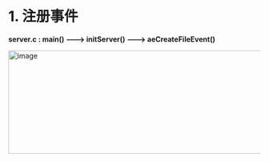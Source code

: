 # 1. 注册事件
**server.c : main() --->  initServer() --->  aeCreateFileEvent()** <br>

<img width="961" height="206" alt="image" src="https://github.com/user-attachments/assets/3c46794a-e7d1-487c-8d8f-0d7e0dc97172" />
